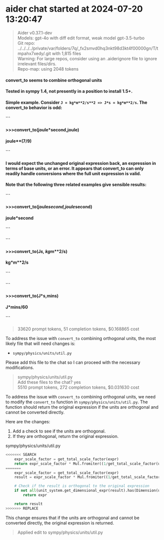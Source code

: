 
# aider chat started at 2024-07-20 13:20:47

> Aider v0.37.1-dev  
> Models: gpt-4o with diff edit format, weak model gpt-3.5-turbo  
> Git repo: ../../../../private/var/folders/7q/_fx2smvd0hq3nkt98d3kt4f00000gn/T/tmpahx7xedy/.git with 1,815 files  
> Warning: For large repos, consider using an .aiderignore file to ignore irrelevant files/dirs.  
> Repo-map: using 2048 tokens  

#### convert_to seems to combine orthogonal units  
#### Tested in sympy 1.4, not presently in a position to install 1.5+.  
#### Simple example. Consider `J = kg*m**2/s**2 => J*s = kg*m**2/s`. The convert_to behavior is odd:  
#### ```  
#### >>>convert_to(joule*second,joule)  
####     joule**(7/9)  
#### ```  
#### I would expect the unchanged original expression back, an expression in terms of base units, or an error. It appears that convert_to can only readily handle conversions where the full unit expression is valid.  
####   
#### Note that the following three related examples give sensible results:  
#### ```  
#### >>>convert_to(joule*second,joule*second)  
####     joule*second  
#### ```  
#### ```  
#### >>>convert_to(J*s, kg*m**2/s)  
####     kg*m**2/s  
#### ```  
#### ```  
#### >>>convert_to(J*s,mins)  
####     J*mins/60  
#### ```  
> 33620 prompt tokens, 51 completion tokens, $0.168865 cost  

To address the issue with `convert_to` combining orthogonal units, the most likely file that will need changes is:

- `sympy/physics/units/util.py`

Please add this file to the chat so I can proceed with the necessary modifications.

> sympy/physics/units/util.py  
> Add these files to the chat? yes  
> 5510 prompt tokens, 272 completion tokens, $0.031630 cost  

To address the issue with `convert_to` combining orthogonal units, we need to modify the `convert_to` function in `sympy/physics/units/util.py`. The function should return the original expression if the units are orthogonal and cannot be converted directly.

Here are the changes:

1. Add a check to see if the units are orthogonal.
2. If they are orthogonal, return the original expression.

sympy/physics/units/util.py
```python
<<<<<<< SEARCH
    expr_scale_factor = get_total_scale_factor(expr)
    return expr_scale_factor * Mul.fromiter((1/get_total_scale_factor(u) * u) ** p for u, p in zip(target_units, depmat))
=======
    expr_scale_factor = get_total_scale_factor(expr)
    result = expr_scale_factor * Mul.fromiter((1/get_total_scale_factor(u) * u) ** p for u, p in zip(target_units, depmat))

    # Check if the result is orthogonal to the original expression
    if not all(unit_system.get_dimensional_expr(result).has(Dimension(unit_system.get_dimensional_expr(u))) for u in target_units):
        return expr

    return result
>>>>>>> REPLACE
```

This change ensures that if the units are orthogonal and cannot be converted directly, the original expression is returned.

> Applied edit to sympy/physics/units/util.py  
